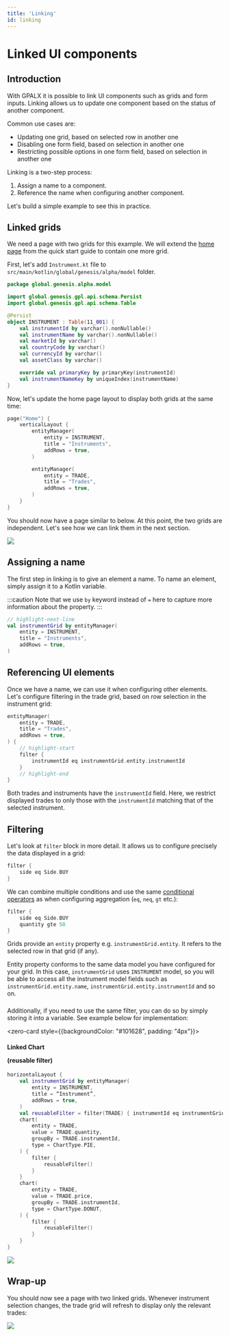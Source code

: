 ```yaml
---
title: 'Linking'
id: linking
---
```


# Linked UI components

## Introduction

With GPALX it is possible to link UI components such as grids and form inputs. Linking allows us to update one component based on the status of another component.

Common use cases are:

- Updating one grid, based on selected row in another one
- Disabling one form field, based on selection in another one
- Restricting possible options in one form field, based on selection in another one

Linking is a two-step process:

1. Assign a name to a component.
2. Reference the name when configuring another component.

Let's build a simple example to see this in practice.

## Linked grids

We need a page with two grids for this example. We will extend the [home page](../../../gpalx/quick-start/add-features/#grid) from the quick start guide to contain one more grid.

First, let's add `Instrument.kt` file to `src/main/kotlin/global/genesis/alpha/model` folder.

```kotlin
package global.genesis.alpha.model

import global.genesis.gpl.api.schema.Persist
import global.genesis.gpl.api.schema.Table

@Persist
object INSTRUMENT : Table(11_001) {
    val instrumentId by varchar().nonNullable()
    val instrumentName by varchar().nonNullable()
    val marketId by varchar()
    val countryCode by varchar()
    val currencyId by varchar()
    val assetClass by varchar()

    override val primaryKey by primaryKey(instrumentId)
    val instrumentNameKey by uniqueIndex(instrumentName)
}
```

Now, let's update the home page layout to display both grids at the same time:

```kotlin
page("Home") {
    verticalLayout {
        entityManager(
            entity = INSTRUMENT,
            title = "Instruments",
            addRows = true,
        )

        entityManager(
            entity = TRADE,
            title = "Trades",
            addRows = true,
        )
    }
}
```

You should now have a page similar to below. At this point, the two grids are independent. Let's see how we can link them in the next section.

![](/img/gpl-seed-grids.png)

## Assigning a name

The first step in linking is to give an element a name. To name an element, simply assign it to a Kotlin variable.

:::caution
Note that we use `by` keyword instead of `=` here to capture more information about the property.
:::

```kotlin
// highlight-next-line
val instrumentGrid by entityManager(
    entity = INSTRUMENT,
    title = "Instruments",
    addRows = true,
)
```

## Referencing UI elements

Once we have a name, we can use it when configuring other elements. Let's configure filtering in the trade grid, based on row selection in the instrument grid:

```kotlin
entityManager(
    entity = TRADE,
    title = "Trades",
    addRows = true,
) {
    // highlight-start
    filter {
        instrumentId eq instrumentGrid.entity.instrumentId
    }
    // highlight-end
}
```

Both trades and instruments have the `instrumentId` field. Here, we restrict displayed trades to only those with the `instrumentId` matching that of the selected instrument.

## Filtering

Let's look at `filter` block in more detail. It allows us to configure precisely the data displayed in a grid:

```kotlin
filter {
    side eq Side.BUY
}
```

We can combine multiple conditions and use the same [conditional operators](../../../gpalx/business-logic/aggregation/#simple-conditions) as when configuring aggregation (`eq`, `neq`, `gt` etc.):

```kotlin
filter {
    side eq Side.BUY
    quantity gte 50
}
```

Grids provide an `entity` property e.g. `instrumentGrid.entity`. It refers to the selected row in that grid (if any).

Entity property conforms to the same data model you have configured for your grid. In this case, `instrumentGrid` uses `INSTRUMENT` model, so you will be able to access all the instrument model fields such as `instrumentGrid.entity.name`, `instrumentGrid.entity.instrumentId` and so on.

###
Additionally, if you need to use the same filter, you can do so by simply storing it into a variable. See example below for implementation: 

<zero-card style={{backgroundColor: "#101628", padding: "4px"}}>
<h4 style={{color: "white", paddingTop: "10px", paddingLeft: "10px" }}><b>Linked Chart <p style={{color: 'grey'}}>(reusable filter)</p></b></h4>

```kotlin
horizontalLayout {
    val instrumentGrid by entityManager(
        entity = INSTRUMENT,
        title = “Instrument”,
        addRows = true,
    )
    val reusableFilter = filter(TRADE) { instrumentId eq instrumentGrid.entity.instrumentId }
    chart(
        entity = TRADE,
        value = TRADE.quantity,
        groupBy = TRADE.instrumentId,
        type = ChartType.PIE,
    ) {
        filter {
            reusableFilter()
        }
    }
    chart(
        entity = TRADE,
        value = TRADE.price,
        groupBy = TRADE.instrumentId,
        type = ChartType.DONUT,
    ) {
        filter {
            reusableFilter()
        }
    }
}
```

![](/img/linked-filter.PNG)

</zero-card>

## Wrap-up

You should now see a page with two linked grids. Whenever instrument selection changes, the trade grid will refresh to display only the relevant trades:

![](/img/gpl-seed-grids-linked.png)
